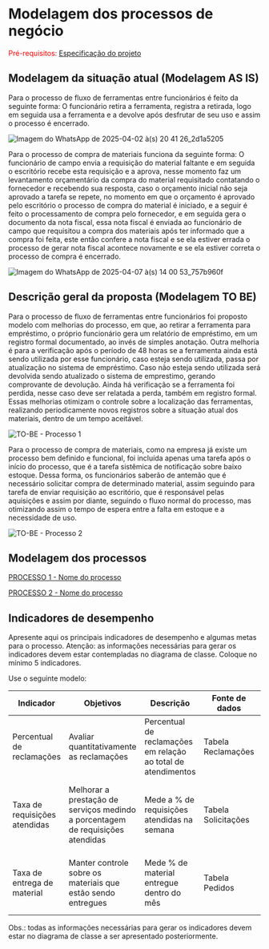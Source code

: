 # Modelagem dos processos de negócio

<span style="color:red">Pré-requisitos: <a href="02-Especificacao.md"> Especificação do projeto</a></span>

## Modelagem da situação atual (Modelagem AS IS)

Para o processo de fluxo de ferramentas entre funcionários é feito da seguinte forma: O funcionário retira a ferramenta, registra a retirada, logo em seguida usa a ferramenta e a devolve após desfrutar de seu uso e assim o processo é encerrado.

![Imagem do WhatsApp de 2025-04-02 à(s) 20 41 26_2d1a5205](https://github.com/user-attachments/assets/04b12554-ef6e-4aca-af27-ea7f59796b2b)


Para o processo de compra de materiais funciona da seguinte forma: O funcionário de campo envia a requisição do material faltante e em seguida o escritório recebe esta requisição e a aprova, nesse momento faz um levantamento orçamentário da compra do material requisitado contatando o fornecedor e recebendo sua resposta, caso o orçamento inicial não seja aprovado a tarefa se repete, no momento em que o orçamento é aprovado pelo escritório o processo de compra do material é iniciado, e a seguir é feito o processamento de compra pelo fornecedor, e em seguida gera o documento da nota fiscal, essa nota fiscal é enviada ao funcionário de campo que requisitou a compra dos materiais após ter informado que a compra foi feita, este então confere a nota fiscal e se ela estiver errada o processo de gerar nota fiscal acontece novamente e se ela estiver correta o processo de compra é encerrado.

![Imagem do WhatsApp de 2025-04-07 à(s) 14 00 53_757b960f](https://github.com/user-attachments/assets/363e9584-b8cc-4b1f-af2b-f0aa48cf064a)

## Descrição geral da proposta (Modelagem TO BE)

Para o processo de fluxo de ferramentas entre funcionários foi proposto modelo com melhorias do processo, em que, ao retirar a ferramenta para empréstimo, o próprio funcionário gera um relatório de empréstimo, em um registro formal documentado, ao invés de simples anotação. Outra melhoria é para a verificação após o período de 48 horas se a ferramenta ainda está sendo utilizada por esse funcionário, caso esteja sendo utilizada, passa por atualização no sistema de empréstimo. Caso não esteja sendo utilizada será devolvida sendo atualizado o sistema de emprestimo, gerando comprovante de devolução. Ainda há verificação se a ferramenta foi perdida, nesse caso deve ser relatada a perda, também em registro formal. Essas melhorias otimizam o controle sobre a localização das ferramentas, realizando periodicamente novos registros sobre a situação atual dos materiais, dentro de um tempo aceitável.

![TO-BE - Processo 1](https://github.com/user-attachments/assets/77a6eae2-1979-4d32-93c5-13e8fa5a22ac)

Para o processo de compra de materiais, como na empresa já existe um processo bem definido e funcional, foi incluída apenas uma tarefa após o início do processo, que é a tarefa sistêmica de notificação sobre baixo estoque. Dessa forma, os funcionários saberão de antemão que é necessário solicitar compra de determinado material, assim seguindo para tarefa de enviar requisição ao escritório, que é responsável pelas aquisições e assim por diante, seguindo o fluxo normal do processo, mas otimizando assim o tempo de espera entre a falta em estoque e a necessidade de uso.

![TO-BE - Processo 2](https://github.com/user-attachments/assets/3fd0cb72-f7d5-474b-b59b-e38445cffe1e)

## Modelagem dos processos

[PROCESSO 1 - Nome do processo](./processes/processo-1-nome-do-processo.md "Detalhamento do processo 1.")

[PROCESSO 2 - Nome do processo](./processes/processo-2-nome-do-processo.md "Detalhamento do processo 2.")


## Indicadores de desempenho

Apresente aqui os principais indicadores de desempenho e algumas metas para o processo. Atenção: as informações necessárias para gerar os indicadores devem estar contempladas no diagrama de classe. Coloque no mínimo 5 indicadores.

Use o seguinte modelo:

| **Indicador** | **Objetivos** | **Descrição** | **Fonte de dados** | **Fórmula de cálculo** |
| ---           | ---           | ---           | ---             | ---             |
| Percentual de reclamações | Avaliar quantitativamente as reclamações | Percentual de reclamações em relação ao total de atendimentos | Tabela Reclamações | número total de reclamações / número total de atendimentos |
| Taxa de requisições atendidas | Melhorar a prestação de serviços medindo a porcentagem de requisições atendidas| Mede a % de requisições atendidas na semana | Tabela Solicitações | (número de requisições atendidas / número total de requisições) * 100 |
| Taxa de entrega de material | Manter controle sobre os materiais que estão sendo entregues | Mede % de material entregue dentro do mês | Tabela Pedidos | (número de pedidos entregues / número total de pedidos) * 100 |


Obs.: todas as informações necessárias para gerar os indicadores devem estar no diagrama de classe a ser apresentado posteriormente.
